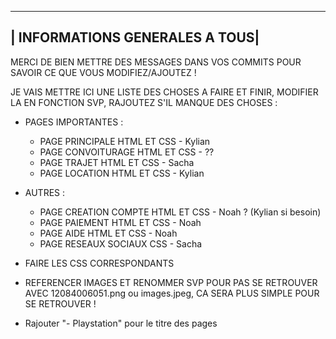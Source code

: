 -------------------------------
| INFORMATIONS GENERALES A TOUS|
-------------------------------
MERCI DE BIEN METTRE DES MESSAGES DANS VOS COMMITS POUR SAVOIR CE QUE VOUS MODIFIEZ/AJOUTEZ !

JE VAIS METTRE ICI UNE LISTE DES CHOSES A FAIRE ET FINIR, MODIFIER LA EN FONCTION SVP, RAJOUTEZ S'IL MANQUE DES CHOSES :

- PAGES IMPORTANTES :
    - PAGE PRINCIPALE HTML ET CSS - Kylian
    - PAGE CONVOITURAGE HTML ET CSS - ??
    - PAGE TRAJET HTML ET CSS - Sacha
    - PAGE LOCATION HTML ET CSS - Kylian
- AUTRES :
  - PAGE CREATION COMPTE HTML ET CSS - Noah ? (Kylian si besoin)
  - PAGE PAIEMENT HTML ET CSS  - Noah
  - PAGE AIDE HTML ET CSS - Noah
  - PAGE RESEAUX SOCIAUX CSS - Sacha

 - FAIRE LES CSS CORRESPONDANTS
 - REFERENCER IMAGES ET RENOMMER SVP POUR PAS SE RETROUVER AVEC 12084006051.png ou images.jpeg, CA SERA PLUS SIMPLE POUR SE RETROUVER !
- Rajouter "- Playstation" pour le titre des pages
